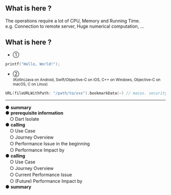 <PageTitleHeader section="introduction" title="Term Definition"/>

## What is **<UniqueTerm val="Expensive"/>** here ?

The operations require a lot of CPU, Memory and Running Time.  
e.g. Connection to remote server, Huge numerical computation, ...

## What is **<UniqueTerm val="Native"/>** here ?

- ① <UniqueTechnicalTerm val="native C APIs"/>

```c
printf("Hello, World!");
```

- ② <UniqueTechnicalTerm val="platform-specific APIs"/> <br> <small>(Kotlin/Java on Android, Swift/Objective-C on iOS, C++ on Windows, Objective-C on macOS, C on Linux)</small>

```swift
URL(fileURLWithPath: "/path/to/xxx").bookmarkData(~) // macos. security-scoped bookmarks.
```

<!--
https://docs.flutter.dev/development/platform-integration/platform-channels

https://docs.flutter.dev/development/platform-integration/android/c-interop
https://docs.flutter.dev/development/platform-integration/ios/c-interop
https://docs.flutter.dev/development/platform-integration/macos/c-interop
-->

---

<PageTitleHeader section="introduction" title="Agenda"/>

● **summary**  
● **prerequisite information**  
　○ Dart Isolate  
● **calling <UniqueTechnicalTerm val="native C APIs"/>**  
　○ Use Case  
　○ Journey Overview  
　○ Performance Issue in the beginning  
　○ Performance Impact by <TechnicalTerm val="dart:ffi"/>  
● **calling <UniqueTechnicalTerm val="platform-specific APIs"/>**  
　○ Use Case  
　○ Journey Overview  
　○ Current Performance Issue  
　○ (Future) Performance Impact by <TechnicalTerm val="Isolate Platform Channels"/>  
● **summary**
